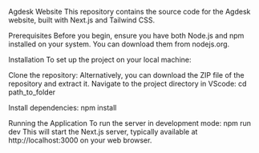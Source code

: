 Agdesk Website
This repository contains the source code for the Agdesk website, built with Next.js and Tailwind CSS.

Prerequisites
Before you begin, ensure you have both Node.js and npm installed on your system. You can download them from nodejs.org.

Installation
To set up the project on your local machine:

Clone the repository:
Alternatively, you can download the ZIP file of the repository and extract it.
Navigate to the project directory in VScode:
cd path_to_folder

Install dependencies:
npm install

Running the Application
To run the server in development mode:
npm run dev
This will start the Next.js server, typically available at http://localhost:3000 on your web browser.

